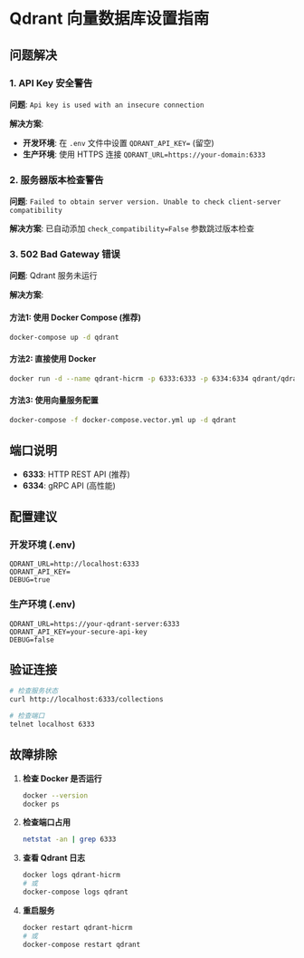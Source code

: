 # Qdrant 向量数据库设置指南

## 问题解决

### 1. API Key 安全警告

**问题**: `Api key is used with an insecure connection`

**解决方案**:
- **开发环境**: 在 `.env` 文件中设置 `QDRANT_API_KEY=` (留空)
- **生产环境**: 使用 HTTPS 连接 `QDRANT_URL=https://your-domain:6333`

### 2. 服务器版本检查警告

**问题**: `Failed to obtain server version. Unable to check client-server compatibility`

**解决方案**: 已自动添加 `check_compatibility=False` 参数跳过版本检查

### 3. 502 Bad Gateway 错误

**问题**: Qdrant 服务未运行

**解决方案**:

#### 方法1: 使用 Docker Compose (推荐)
```bash
docker-compose up -d qdrant
```

#### 方法2: 直接使用 Docker
```bash
docker run -d --name qdrant-hicrm -p 6333:6333 -p 6334:6334 qdrant/qdrant
```

#### 方法3: 使用向量服务配置
```bash
docker-compose -f docker-compose.vector.yml up -d qdrant
```

## 端口说明

- **6333**: HTTP REST API (推荐)
- **6334**: gRPC API (高性能)

## 配置建议

### 开发环境 (.env)
```env
QDRANT_URL=http://localhost:6333
QDRANT_API_KEY=
DEBUG=true
```

### 生产环境 (.env)
```env
QDRANT_URL=https://your-qdrant-server:6333
QDRANT_API_KEY=your-secure-api-key
DEBUG=false
```

## 验证连接

```bash
# 检查服务状态
curl http://localhost:6333/collections

# 检查端口
telnet localhost 6333
```

## 故障排除

1. **检查 Docker 是否运行**
   ```bash
   docker --version
   docker ps
   ```

2. **检查端口占用**
   ```bash
   netstat -an | grep 6333
   ```

3. **查看 Qdrant 日志**
   ```bash
   docker logs qdrant-hicrm
   # 或
   docker-compose logs qdrant
   ```

4. **重启服务**
   ```bash
   docker restart qdrant-hicrm
   # 或
   docker-compose restart qdrant
   ```